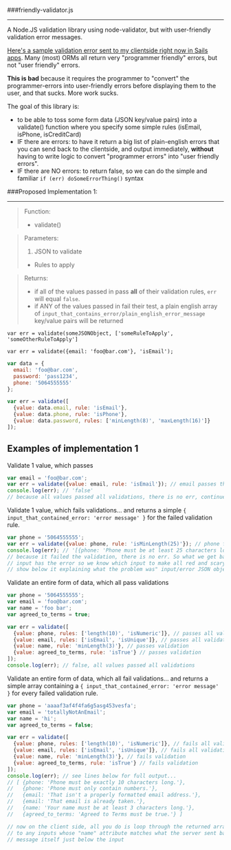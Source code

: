 ###friendly-validator.js
***

A Node.JS validation library using node-validator, but with user-friendly validation error messages.

[Here's a sample validation error sent to my clientside right now in Sails apps](http://puu.sh/b1grW/6233799473.png). Many (most) ORMs all return very "programmer friendly" errors, but not "user friendly" errors.

**This is bad** because it requires the programmer to "convert" the programmer-errors into user-friendly errors before displaying them to the user, and that sucks. More work sucks.

The goal of this library is:

- to be able to toss some form data (JSON key/value pairs) into a validate() function where you specify some simple rules (isEmail, isPhone, isCreditCard)
- IF there are errors: to have it return a big list of plain-english errors that you can send back to the clientside, and output immediately, **without** having to write logic to convert "programmer errors" into "user friendly errors".
- IF there are NO errors: to return false, so we can do the simple and familiar `if (err) doSomeErrorThing()` syntax 

###Proposed Implementation 1:
***

> Function:
> - validate()

> Parameters:
> 1. JSON to validate
> - Rules to apply

> Returns:
> - if all of the values passed in pass **all** of their validation rules, `err` will equal `false`.
> - if ANY of the values passed in fail their test, a plain english array of `input_that_contains_error/plain_english_error_message` key/value pairs will be returned

`var err = validate(someJSONObject, ['someRuleToApply', 'someOtherRuleToApply']`

`var err = validate({email: 'foo@bar.com'}, 'isEmail');`

```javascript
var data = {
  email: 'foo@bar.com',
  password: 'pass1234',
  phone: '5064555555'
};

var err = validate([
  {value: data.email, rule: 'isEmail'},
  {value: data.phone, rule: 'isPhone'},
  {value: data.password, rules: ['minLength(8)', 'maxLength(16)']}
]);
```

Examples of implementation 1
----------------------------

Validate 1 value, which passes
```javascript
var email = 'foo@bar.com';
var err = validate({value: email, rule: 'isEmail'}); // email passes this validation test
console.log(err); // 'false'
// because all values passed all validations, there is no err, continue to next code
```

Validate 1 value, which fails validations... and returns a simple  `{ input_that_contained_error: 'error message' }` for the failed validation rule.
```javascript
var phone = '5064555555';
var err = validate({value: phone, rule: 'isMinLength(25)'}); // phone fails this validation test
console.log(err); // '[{phone: 'Phone must be at least 25 characters long.'}]'
// because it failed the validation, there is no err. So what we get back is a very simple "Heres what
// input has the error so we know which input to make all red and scary, and heres the error message to
// show below it explaining what the problem was" input/error JSON object
```

Validate an entire form of data, which all pass validations
```javascript
var phone = '5064555555';
var email = 'foo@bar.com';
var name = 'foo bar';
var agreed_to_terms = true;

var err = validate([
  {value: phone, rules: ['length(10)', 'isNumeric']}, // passes all validations
  {value: email, rules: ['isEmail', 'isUnique']}, // passes all validations
  {value: name, rule: 'minLength(3)'}, // passes validation
  {value: agreed_to_terms, rule: 'isTrue'} // passes validation
]);
console.log(err); // false, all values passed all validations
```

Validate an entire form of data, which all fail validations... and returns a simple array containing a `{ input_that_contained_error: 'error message' }` for every failed validation rule.
```javascript
var phone = 'aaaaf3af4f4fa6g5asg453vesfa';
var email = 'totallyNotAnEmail';
var name = 'hi';
var agreed_to_terms = false;

var err = validate([
  {value: phone, rules: ['length(10)', 'isNumeric']}, // fails all validations
  {value: email, rules: ['isEmail', 'isUnique']}, // fails all validations
  {value: name, rule: 'minLength(3)'}, // fails validation
  {value: agreed_to_terms, rule: 'isTrue'} // fails validation
]);
console.log(err); // see lines below for full output...
// [ {phone: 'Phone must be exactly 10 characters long.'},
//   {phone: 'Phone must only contain numbers.'},
//   {email: 'That isn't a properly formatted email address.'},
//   {email: 'That email is already taken.'},
//   {name: 'Your name must be at least 3 characters long.'},
//   {agreed_to_terms: 'Agreed to Terms must be true.'} ]

// now on the client side, all you do is loop through the returned array, attaching the class of "error"
// to any inputs whose "name" attribute matches what the server sent back, and you add the actual error
// message itself just below the input
```






